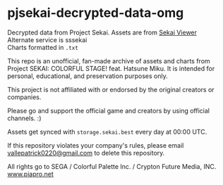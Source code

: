 # pjsekai-decrypted-data-omg
Decrypted data from Project Sekai.
Assets are from [Sekai Viewer](https://sekai.best)<br>
Alternate service is sssekai</br>
Charts formatted in ```.txt```

This repo is an unofficial, fan-made archive of assets and charts from Project SEKAI: COLORFUL STAGE! feat. Hatsune Miku. It is intended for personal, educational, and preservation purposes only.

This project is not affiliated with or endorsed by the original creators or companies.

Please go and support the official game and creators by using official channels. :)

Assets get synced with `storage.sekai.best` every day at 00:00 UTC.

If this repository violates your company's rules, please email vallepatrick0220@gmail.com to delete this repository.

All rights go to SEGA / Colorful Palette Inc. / Crypton Future Media, INC. www.piapro.net